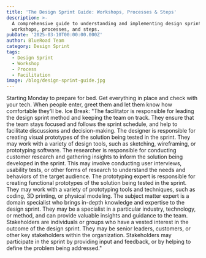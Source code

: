 ```yaml
---
title: 'The Design Sprint Guide: Workshops, Processes & Steps'
description: >-
  A comprehensive guide to understanding and implementing design sprint
  workshops, processes, and steps.
pubDate: '2025-03-10T00:00:00.000Z'
author: BlueRoad Team
category: Design Sprint
tags:
  - Design Sprint
  - Workshop
  - Process
  - Facilitation
image: /blog/design-sprint-guide.jpg
---
```


Starting Monday to prepare for bed. Get everything in place and check with your tech. When people enter, greet them and let them know how comfortable they'll be. Ice Break: "The facilitator is responsible for leading the design sprint method and keeping the team on track. They ensure that the team stays focused and follows the sprint schedule, and help to facilitate discussions and decision-making. The designer is responsible for creating visual prototypes of the solution being tested in the sprint. They may work with a variety of design tools, such as sketching, wireframing, or prototyping software. The researcher is responsible for conducting customer research and gathering insights to inform the solution being developed in the sprint. This may involve conducting user interviews, usability tests, or other forms of research to understand the needs and behaviors of the target audience. The prototyping expert is responsible for creating functional prototypes of the solution being tested in the sprint. They may work with a variety of prototyping tools and techniques, such as coding, 3D printing, or physical modeling. The subject matter expert is a domain specialist who brings in-depth knowledge and expertise to the design sprint. They may be a specialist in a particular industry, technology, or method, and can provide valuable insights and guidance to the team. Stakeholders are individuals or groups who have a vested interest in the outcome of the design sprint. They may be senior leaders, customers, or other key stakeholders within the organization. Stakeholders may participate in the sprint by providing input and feedback, or by helping to define the problem being addressed."
